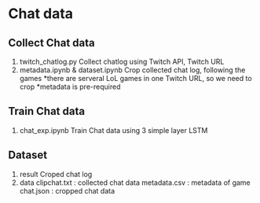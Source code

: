 Chat data
===================
## Collect Chat data 

 1. twitch_chatlog.py
Collect chatlog using Twitch API, Twitch URL
 2.  metadata.ipynb & dataset.ipynb
Crop collected chat log, following the games
	 *there are serveral LoL games in one Twitch URL, so we need to crop
	 *metadata is pre-required
## Train Chat data
 1. chat_exp.ipynb
 Train Chat data using 3 simple layer LSTM

## Dataset
 1. result
Croped chat log
 2. data
clipchat.txt : collected chat data
metadata.csv : metadata of game 
chat.json : cropped chat data
